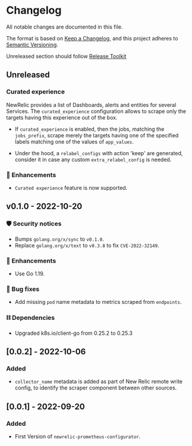 # Changelog
All notable changes are documented in this file.

The format is based on [Keep a Changelog](https://keepachangelog.com/en/1.0.0/),
and this project adheres to [Semantic Versioning](https://semver.org/spec/v2.0.0.html).

Unreleased section should follow [Release Toolkit](https://github.com/newrelic/release-toolkit#readme)

## Unreleased

### Curated experience
NewRelic provides a list of Dashboards, alerts and entities for several Services. The `curated_experience` configuration
 allows to scrape only the targets having this experience out of the box.

 - If `curated_experience` is enabled, then the jobs, matching the `jobs_prefix`, scrape merely the targets having one of the specified labels matching
one of the values of `app_values`.

 - Under the hood, a `relabel_configs` with action 'keep' are generated, consider it in case any custom `extra_relabel_config` is needed.

### 🚀 Enhancements
- `Curated experience` feature is now supported.

## v0.1.0 - 2022-10-20

### 🛡️ Security notices
- Bumps `golang.org/x/sync` to `v0.1.0`.
- Replace `golang.org/x/text` to `v0.3.8` to fix `CVE-2022-32149`.

### 🚀 Enhancements
- Use Go 1.19.

### 🐞 Bug fixes
- Add missing `pod` name metadata to metrics scraped from `endpoints`.

### ⛓️ Dependencies
- Upgraded k8s.io/client-go from 0.25.2 to 0.25.3

## [0.0.2] - 2022-10-06
### Added
- `collector_name` metadata is added as part of New Relic remote write config, to identify the scraper component between other sources.

## [0.0.1] - 2022-09-20
### Added
- First Version of `newrelic-prometheus-configurator`.
